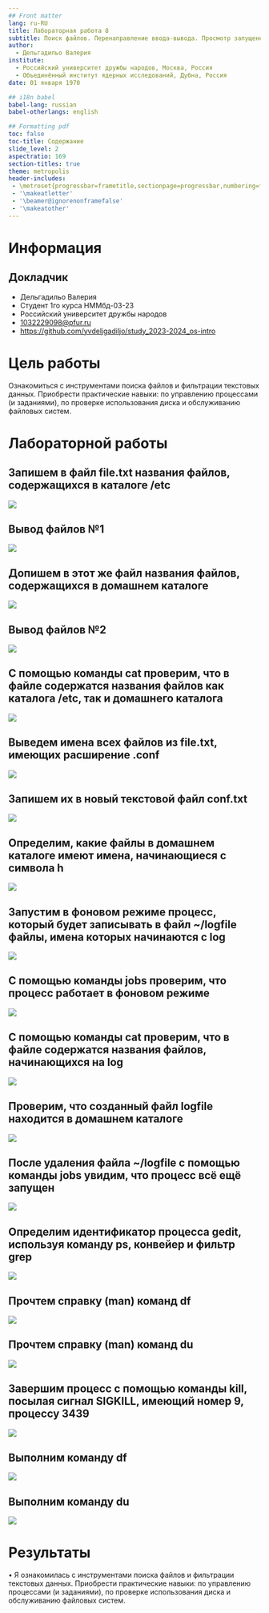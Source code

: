 ```yaml
---
## Front matter
lang: ru-RU
title: Лабораторная работа 8
subtitle: Поиск файлов. Перенаправление ввода-вывода. Просмотр запущенных процессов
author:
  - Дельгадильо Валерия
institute:
  - Российский университет дружбы народов, Москва, Россия
  - Объединённый институт ядерных исследований, Дубна, Россия
date: 01 января 1970

## i18n babel
babel-lang: russian
babel-otherlangs: english

## Formatting pdf
toc: false
toc-title: Содержание
slide_level: 2
aspectratio: 169
section-titles: true
theme: metropolis
header-includes:
 - \metroset{progressbar=frametitle,sectionpage=progressbar,numbering=fraction}
 - '\makeatletter'
 - '\beamer@ignorenonframefalse'
 - '\makeatother'
---
```



# Информация

## Докладчик

  * Дельгадильо Валерия
  * Студент 1го курса НММбд-03-23
  * Российский университет дружбы народов
  * [1032229098@pfur.ru](mailto:1032229098@pfur.ru)
  * <https://github.com/yvdeljgadiljo/study_2023-2024_os-intro>

# Цель работы 
Ознакомиться с инструментами поиска файлов и фильтрации текстовых
данных. Приобрести практические навыки: по управлению процессами (и
заданиями), по проверке использования диска и обслуживанию файловых
систем.

# Лабораторной работы 

## Запишем в файл file.txt названия файлов, содержащихся в каталоге /etc
![](image/image1.png)

## Вывод файлов №1
![](image/image2.png)

## Допишем в этот же файл названия файлов, содержащихся в домашнем каталоге
![](image/image3.png)

## Вывод файлов №2
![](image/image4.png)

## С помощью команды cat проверим, что в файле содержатся названия файлов как каталога /etc, так и домашнего каталога
![](image/image5.png)

## Выведем имена всех файлов из file.txt, имеющих расширение .conf
![](image/image6.png)

## Запишем их в новый текстовой файл conf.txt
![](image/image7.png)

## Определим, какие файлы в домашнем каталоге имеют имена, начинающиеся с символа h
![](image/image8.png)

## Запустим в фоновом режиме процесс, который будет записывать в файл \~/logfile файлы, имена которых начинаются с log
![](image/image9.png)

## С помощью команды jobs проверим, что процесс работает в фоновом режиме
![](image/image10.png)

## С помощью команды cat проверим, что в файле содержатся названия файлов, начинающихся на log
![](image/image11.png)

## Проверим, что созданный файл logfile находится в домашнем каталоге
![](image/image12.png)

## После удаления файла \~/logfile с помощью команды jobs увидим, что процесс всё ещё запущен
![](image/image13.png)

## Определим идентификатор процесса gedit, используя команду ps, конвейер и фильтр grep
![](image/image16.png)

## Прочтем справку (man) команд df
![](image/image17.png)

## Прочтем справку (man) команд du
![](image/image18.png)

## Завершим процесс с помощью команды kill, посылая сигнал SIGKILL, имеющий номер 9, процессу 3439
![](image/image20.png)

## Выполним команду df
![](image/image21.png)

## Выполним команду du
![](image/image22.png)




# Результаты

• Я ознакомилась с инструментами поиска файлов и фильтрации текстовых
данных. Приобрести практические навыки: по управлению процессами (и
заданиями), по проверке использования диска и обслуживанию файловых
систем.


